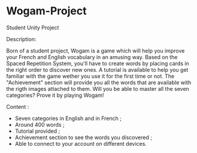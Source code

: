 # Wogam-Project
Student Unity Project

Description:

Born of a student project, Wogam is a game which will help you improve your French and English
vocabulary in an amusing way.
Based on the Spaced Repetition System, you'll have to create words by placing cards in the right order to discover new ones.
A tutorial is available to help you get familiar with the game wether you use it for the first time or not.
The "Achievement" section will provide you all the words that are available with the rigth images attached to them.
Will you be able to master all the seven categories?
Prove it by playing Wogam!

Content :

- Seven categories in English and in French ;
- Around 400 words ;
- Tutorial provided ;
- Achievement section to see the words you discovered ;
- Able to connect to your account on different devices.
